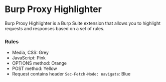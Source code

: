 # Burp Proxy Highlighter

Burp Proxy Highlighter is a Burp Suite extension that allows you to highlight requests and responses based on a set of rules.

### Rules

- Media, CSS: Grey
- JavaScript: Pink
- OPTIONS method: Orange
- POST method: Yellow
- Request contains header `Sec-Fetch-Mode: navigate`: Blue